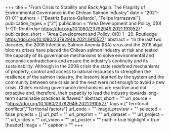 +++
title = "From Crisis to Stability and Back Again: The Fragility of Environmental Governance in the Chilean Salmon Industry"
date = "2021-01-01"
authors = ["Beatriz Bustos-Gallardo", "Felipe Irarrazaval"]
publication_types = ["2"]
publication = "Area Development and Policy, 0(0) 1--20. Routledge https://doi.org/10.1080/23792949.2021.1910527"
publication_short = "Area Development and Policy, 0(0) 1--20. Routledge https://doi.org/10.1080/23792949.2021.1910527"
abstract = "In the last two decades, the 2008 Infectious Salmon Anemia (ISA) virus and the 2016 algal blooms crises have placed the Chilean salmon industry at risk and tested the capacity of its governance mechanisms to solve environmental and economic contradictions and ensure the industry’s continuity and its sustainability. Although in the 2008 crisis the state redefined mechanisms of property, control and access to natural resources to strengthen the resilience of the salmon industry, the lessons learned by the system and the community between one crisis and the next were not enough to avoid a new crisis. Chile’s existing governance mechanisms are reactive and not proactive and, therefore, their capacity to lead the industry towards long-term sustainable practices is flawed."
abstract_short = ""
url_source = "https://doi.org/10.1080/23792949.2021.1910527"
tags = ["Territorial conflicts","Territorial factors"]
url_code = ""
image_preview = ""
selected = false
projects = []
url_pdf = ""
url_preprint = ""
url_dataset = ""
url_project = ""
url_slides = ""
url_video = ""
url_poster = ""
math = true
highlight = true
[header]
image = ""
caption = ""
+++
